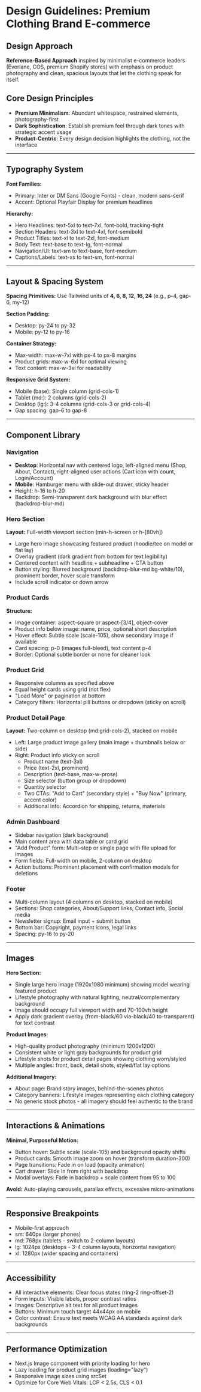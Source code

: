 # Design Guidelines: Premium Clothing Brand E-commerce

## Design Approach
**Reference-Based Approach** inspired by minimalist e-commerce leaders (Everlane, COS, premium Shopify stores) with emphasis on product photography and clean, spacious layouts that let the clothing speak for itself.

## Core Design Principles
- **Premium Minimalism**: Abundant whitespace, restrained elements, photography-first
- **Dark Sophistication**: Establish premium feel through dark tones with strategic accent usage
- **Product-Centric**: Every design decision highlights the clothing, not the interface

---

## Typography System

**Font Families:**
- Primary: Inter or DM Sans (Google Fonts) - clean, modern sans-serif
- Accent: Optional Playfair Display for premium headlines

**Hierarchy:**
- Hero Headlines: text-5xl to text-7xl, font-bold, tracking-tight
- Section Headers: text-3xl to text-4xl, font-semibold
- Product Titles: text-xl to text-2xl, font-medium
- Body Text: text-base to text-lg, font-normal
- Navigation/UI: text-sm to text-base, font-medium
- Captions/Labels: text-xs to text-sm, font-normal

---

## Layout & Spacing System

**Spacing Primitives:** Use Tailwind units of **4, 6, 8, 12, 16, 24** (e.g., p-4, gap-6, my-12)

**Section Padding:**
- Desktop: py-24 to py-32
- Mobile: py-12 to py-16

**Container Strategy:**
- Max-width: max-w-7xl with px-4 to px-8 margins
- Product grids: max-w-6xl for optimal viewing
- Text content: max-w-3xl for readability

**Responsive Grid System:**
- Mobile (base): Single column (grid-cols-1)
- Tablet (md:): 2 columns (grid-cols-2)
- Desktop (lg:): 3-4 columns (grid-cols-3 or grid-cols-4)
- Gap spacing: gap-6 to gap-8

---

## Component Library

### Navigation
- **Desktop**: Horizontal nav with centered logo, left-aligned menu (Shop, About, Contact), right-aligned user actions (Cart icon with count, Login/Account)
- **Mobile**: Hamburger menu with slide-out drawer, sticky header
- Height: h-16 to h-20
- Backdrop: Semi-transparent dark background with blur effect (backdrop-blur-md)

### Hero Section
**Layout:** Full-width viewport section (min-h-screen or h-[80vh])
- Large hero image showcasing featured product (hoodie/tee on model or flat lay)
- Overlay gradient (dark gradient from bottom for text legibility)
- Centered content with headline + subheadline + CTA button
- Button styling: Blurred background (backdrop-blur-md bg-white/10), prominent border, hover scale transform
- Include scroll indicator or down arrow

### Product Cards
**Structure:**
- Image container: aspect-square or aspect-[3/4], object-cover
- Product info below image: name, price, optional short description
- Hover effect: Subtle scale (scale-105), show secondary image if available
- Card spacing: p-0 (images full-bleed), text content p-4
- Border: Optional subtle border or none for cleaner look

### Product Grid
- Responsive columns as specified above
- Equal height cards using grid (not flex)
- "Load More" or pagination at bottom
- Category filters: Horizontal pill buttons or dropdown (sticky on scroll)

### Product Detail Page
**Layout:** Two-column on desktop (md:grid-cols-2), stacked on mobile
- Left: Large product image gallery (main image + thumbnails below or side)
- Right: Product info sticky on scroll
  - Product name (text-3xl)
  - Price (text-2xl, prominent)
  - Description (text-base, max-w-prose)
  - Size selector (button group or dropdown)
  - Quantity selector
  - Two CTAs: "Add to Cart" (secondary style) + "Buy Now" (primary, accent color)
  - Additional info: Accordion for shipping, returns, materials

### Admin Dashboard
- Sidebar navigation (dark background)
- Main content area with data table or card grid
- "Add Product" form: Multi-step or single page with file upload for images
- Form fields: Full-width on mobile, 2-column on desktop
- Action buttons: Prominent placement with confirmation modals for deletions

### Footer
- Multi-column layout (4 columns on desktop, stacked on mobile)
- Sections: Shop categories, About/Support links, Contact info, Social media
- Newsletter signup: Email input + submit button
- Bottom bar: Copyright, payment icons, legal links
- Spacing: py-16 to py-20

---

## Images

**Hero Section:**
- Single large hero image (1920x1080 minimum) showing model wearing featured product
- Lifestyle photography with natural lighting, neutral/complementary background
- Image should occupy full viewport width and 70-100vh height
- Apply dark gradient overlay (from-black/60 via-black/40 to-transparent) for text contrast

**Product Images:**
- High-quality product photography (minimum 1200x1200)
- Consistent white or light gray backgrounds for product grid
- Lifestyle shots for product detail pages showing clothing worn/styled
- Multiple angles: front, back, detail shots, styled/flat lay options

**Additional Imagery:**
- About page: Brand story images, behind-the-scenes photos
- Category banners: Lifestyle images representing each clothing category
- No generic stock photos - all imagery should feel authentic to the brand

---

## Interactions & Animations

**Minimal, Purposeful Motion:**
- Button hover: Subtle scale (scale-105) and background opacity shifts
- Product cards: Smooth image zoom on hover (transform duration-300)
- Page transitions: Fade in on load (opacity animation)
- Cart drawer: Slide in from right with backdrop
- Modal overlays: Fade in backdrop + scale content from 95 to 100

**Avoid:** Auto-playing carousels, parallax effects, excessive micro-animations

---

## Responsive Breakpoints

- Mobile-first approach
- sm: 640px (larger phones)
- md: 768px (tablets - switch to 2-column layouts)
- lg: 1024px (desktops - 3-4 column layouts, horizontal navigation)
- xl: 1280px (wider spacing and containers)

---

## Accessibility
- All interactive elements: Clear focus states (ring-2 ring-offset-2)
- Form inputs: Visible labels, proper contrast ratios
- Images: Descriptive alt text for all product images
- Buttons: Minimum touch target 44x44px on mobile
- Color contrast: Ensure text meets WCAG AA standards against dark backgrounds

---

## Performance Optimization
- Next.js Image component with priority loading for hero
- Lazy loading for product grid images (loading="lazy")
- Responsive image sizes using srcSet
- Optimize for Core Web Vitals: LCP < 2.5s, CLS < 0.1